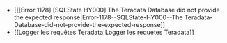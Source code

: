 * [[[Error 1178] [SQLState HY000] The Teradata Database did not provide the expected response|Error-1178--SQLState-HY000--The Teradata-Database-did-not-provide-the-expected-response]]
* [[Logger les requêtes Teradata|Logger les requetes Teradata]]

<!-- --- tags: server, oracle -->